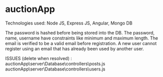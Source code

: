 # auctionApp

Technologies used: Node JS, Express JS, Angular, Mongo DB

The password is hashed before being stored into the DB.
The password, name, username have constraints like minimum and maximum length.
The email is verified to be a valid email before registration.
A new user cannot register using an email that has already been used by another user.


ISSUES (delete when resolved) :
auctionApp\server\Database\controllers\posts.js 
auctionApp\server\Database\controllers\users.js